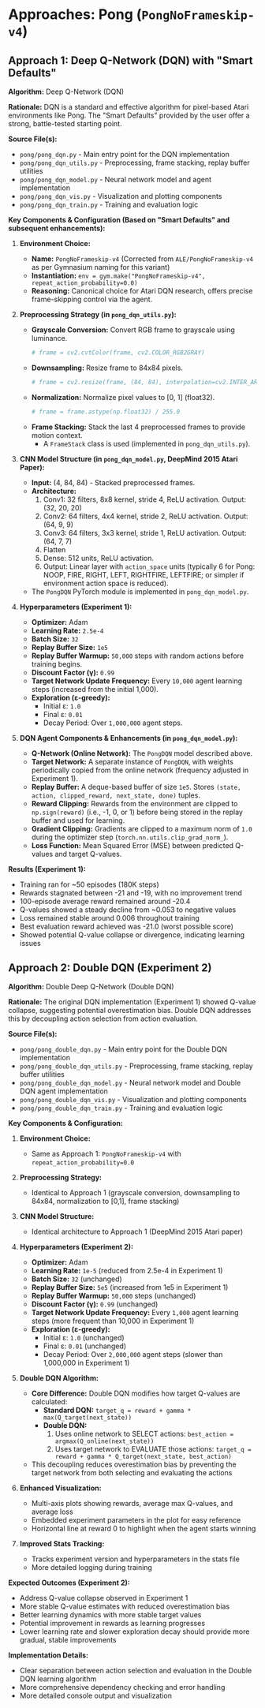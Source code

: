 # Approaches: Pong (`PongNoFrameskip-v4`)

## Approach 1: Deep Q-Network (DQN) with "Smart Defaults"

**Algorithm:** Deep Q-Network (DQN)

**Rationale:** DQN is a standard and effective algorithm for pixel-based Atari environments like Pong. The "Smart Defaults" provided by the user offer a strong, battle-tested starting point.

**Source File(s):**
- `pong/pong_dqn.py` - Main entry point for the DQN implementation
- `pong/pong_dqn_utils.py` - Preprocessing, frame stacking, replay buffer utilities
- `pong/pong_dqn_model.py` - Neural network model and agent implementation
- `pong/pong_dqn_vis.py` - Visualization and plotting components
- `pong/pong_dqn_train.py` - Training and evaluation logic

**Key Components & Configuration (Based on "Smart Defaults" and subsequent enhancements):**

1.  **Environment Choice:**
    *   **Name:** `PongNoFrameskip-v4` (Corrected from `ALE/PongNoFrameskip-v4` as per Gymnasium naming for this variant)
    *   **Instantiation:** `env = gym.make("PongNoFrameskip-v4", repeat_action_probability=0.0)`
    *   **Reasoning:** Canonical choice for Atari DQN research, offers precise frame-skipping control via the agent.

2.  **Preprocessing Strategy (in `pong_dqn_utils.py`):**
    *   **Grayscale Conversion:** Convert RGB frame to grayscale using luminance.
        ```python
        # frame = cv2.cvtColor(frame, cv2.COLOR_RGB2GRAY)
        ```
    *   **Downsampling:** Resize frame to 84x84 pixels.
        ```python
        # frame = cv2.resize(frame, (84, 84), interpolation=cv2.INTER_AREA)
        ```
    *   **Normalization:** Normalize pixel values to [0, 1] (float32).
        ```python
        # frame = frame.astype(np.float32) / 255.0
        ```
    *   **Frame Stacking:** Stack the last 4 preprocessed frames to provide motion context.
        *   A `FrameStack` class is used (implemented in `pong_dqn_utils.py`).

3.  **CNN Model Structure (in `pong_dqn_model.py`, DeepMind 2015 Atari Paper):**
    *   **Input:** (4, 84, 84) - Stacked preprocessed frames.
    *   **Architecture:**
        1.  Conv1: 32 filters, 8x8 kernel, stride 4, ReLU activation. Output: (32, 20, 20)
        2.  Conv2: 64 filters, 4x4 kernel, stride 2, ReLU activation. Output: (64, 9, 9)
        3.  Conv3: 64 filters, 3x3 kernel, stride 1, ReLU activation. Output: (64, 7, 7)
        4.  Flatten
        5.  Dense: 512 units, ReLU activation.
        6.  Output: Linear layer with `action_space` units (typically 6 for Pong: NOOP, FIRE, RIGHT, LEFT, RIGHTFIRE, LEFTFIRE; or simpler if environment action space is reduced).
    *   The `PongDQN` PyTorch module is implemented in `pong_dqn_model.py`.

4.  **Hyperparameters (Experiment 1):**
    *   **Optimizer:** Adam
    *   **Learning Rate:** `2.5e-4`
    *   **Batch Size:** `32`
    *   **Replay Buffer Size:** `1e5`
    *   **Replay Buffer Warmup:** `50,000` steps with random actions before training begins.
    *   **Discount Factor (γ):** `0.99`
    *   **Target Network Update Frequency:** Every `10,000` agent learning steps (increased from the initial 1,000).
    *   **Exploration (ε-greedy):**
        *   Initial ε: `1.0`
        *   Final ε: `0.01`
        *   Decay Period: Over `1,000,000` agent steps.

5.  **DQN Agent Components & Enhancements (in `pong_dqn_model.py`):**
    *   **Q-Network (Online Network):** The `PongDQN` model described above.
    *   **Target Network:** A separate instance of `PongDQN`, with weights periodically copied from the online network (frequency adjusted in Experiment 1).
    *   **Replay Buffer:** A deque-based buffer of size `1e5`. Stores `(state, action, clipped_reward, next_state, done)` tuples.
    *   **Reward Clipping:** Rewards from the environment are clipped to `np.sign(reward)` (i.e., -1, 0, or 1) before being stored in the replay buffer and used for learning.
    *   **Gradient Clipping:** Gradients are clipped to a maximum norm of `1.0` during the optimizer step (`torch.nn.utils.clip_grad_norm_`).
    *   **Loss Function:** Mean Squared Error (MSE) between predicted Q-values and target Q-values.

**Results (Experiment 1):**
- Training ran for ~50 episodes (180K steps)
- Rewards stagnated between -21 and -19, with no improvement trend
- 100-episode average reward remained around -20.4
- Q-values showed a steady decline from ~0.053 to negative values
- Loss remained stable around 0.006 throughout training
- Best evaluation reward achieved was -21.0 (worst possible score)
- Showed potential Q-value collapse or divergence, indicating learning issues

## Approach 2: Double DQN (Experiment 2)

**Algorithm:** Double Deep Q-Network (Double DQN)

**Rationale:** The original DQN implementation (Experiment 1) showed Q-value collapse, suggesting potential overestimation bias. Double DQN addresses this by decoupling action selection from action evaluation.

**Source File(s):**
- `pong/pong_double_dqn.py` - Main entry point for the Double DQN implementation
- `pong/pong_double_dqn_utils.py` - Preprocessing, frame stacking, replay buffer utilities
- `pong/pong_double_dqn_model.py` - Neural network model and Double DQN agent implementation
- `pong/pong_double_dqn_vis.py` - Visualization and plotting components
- `pong/pong_double_dqn_train.py` - Training and evaluation logic

**Key Components & Configuration:**

1. **Environment Choice:**
   * Same as Approach 1: `PongNoFrameskip-v4` with `repeat_action_probability=0.0`

2. **Preprocessing Strategy:**
   * Identical to Approach 1 (grayscale conversion, downsampling to 84x84, normalization to [0,1], frame stacking)

3. **CNN Model Structure:**
   * Identical architecture to Approach 1 (DeepMind 2015 Atari paper)

4. **Hyperparameters (Experiment 2):**
   * **Optimizer:** Adam
   * **Learning Rate:** `1e-5` (reduced from 2.5e-4 in Experiment 1)
   * **Batch Size:** `32` (unchanged)
   * **Replay Buffer Size:** `5e5` (increased from 1e5 in Experiment 1)
   * **Replay Buffer Warmup:** `50,000` steps (unchanged)
   * **Discount Factor (γ):** `0.99` (unchanged)
   * **Target Network Update Frequency:** Every `1,000` agent learning steps (more frequent than 10,000 in Experiment 1)
   * **Exploration (ε-greedy):**
      * Initial ε: `1.0` (unchanged)
      * Final ε: `0.01` (unchanged)
      * Decay Period: Over `2,000,000` agent steps (slower than 1,000,000 in Experiment 1)

5. **Double DQN Algorithm:**
   * **Core Difference:** Double DQN modifies how target Q-values are calculated:
     * **Standard DQN:** `target_q = reward + gamma * max(Q_target(next_state))`
     * **Double DQN:** 
       1. Uses online network to SELECT actions: `best_action = argmax(Q_online(next_state))`
       2. Uses target network to EVALUATE those actions: `target_q = reward + gamma * Q_target(next_state, best_action)`
   * This decoupling reduces overestimation bias by preventing the target network from both selecting and evaluating the actions

6. **Enhanced Visualization:**
   * Multi-axis plots showing rewards, average max Q-values, and average loss
   * Embedded experiment parameters in the plot for easy reference
   * Horizontal line at reward 0 to highlight when the agent starts winning

7. **Improved Stats Tracking:**
   * Tracks experiment version and hyperparameters in the stats file
   * More detailed logging during training

**Expected Outcomes (Experiment 2):**
- Address Q-value collapse observed in Experiment 1
- More stable Q-value estimates with reduced overestimation bias
- Better learning dynamics with more stable target values
- Potential improvement in rewards as learning progresses
- Lower learning rate and slower exploration decay should provide more gradual, stable improvements

**Implementation Details:**
- Clear separation between action selection and evaluation in the Double DQN learning algorithm
- More comprehensive dependency checking and error handling
- More detailed console output and visualization
